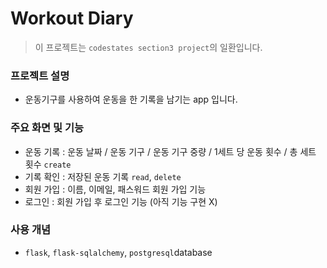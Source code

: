# **Workout Diary**

> 이 프로젝트는 `codestates section3 project`의 일환입니다.


### 프로젝트 설명
- 운동기구를 사용하여 운동을 한 기록을 남기는 app 입니다.


### 주요 화면 및 기능
- 운동 기록 : 운동 날짜 / 운동 기구 / 운동 기구 중량 / 1세트 당 운동 횟수 / 총 세트 횟수 `create` 
- 기록 확인 : 저장된 운동 기록 `read`, `delete`
- 회원 가입 : 이름, 이메일, 패스워드 회원 가입 기능
- 로그인 : 회원 가입 후 로그인 기능 (아직 기능 구현 X)

### 사용 개념
- `flask`, `flask-sqlalchemy`, `postgresql`database


